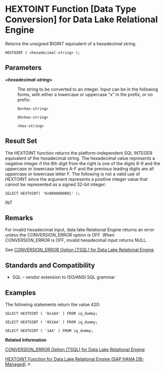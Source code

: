 <!-- loioa555d0f984f210158262871887ce5bc9 -->

# HEXTOINT Function \[Data Type Conversion\] for Data Lake Relational Engine

Returns the unsigned BIGINT equivalent of a hexadecimal string.



```
HEXTOINT ( <hexadecimal-string> );
```



<a name="loioa555d0f984f210158262871887ce5bc9__HEXTOINT_parm1"/>

## Parameters


<dl>
<dt><b>

*<hexadecimal-string\>*

</b></dt>
<dd>

The string to be converted to an integer. Input can be in the following forms, with either a lowercase or uppercase “x” in the prefix, or no prefix:

```
0x<hex-string>
```

```
0X<hex-string>
```

```
<hex-string>
```



</dd>
</dl>



<a name="loioa555d0f984f210158262871887ce5bc9__HEXTOINT_returns1"/>

## Result Set

The HEXTOINT function returns the platform-independent SQL INTEGER equivalent of the hexadecimal string. The hexadecimal value represents a negative integer if the 8th digit from the right is one of the digits 8-9 and the uppercase or lowercase letters A-F and the previous leading digits are all uppercase or lowercase letter F. The following is not a valid use of HEXTOINT since the argument represents a positive integer value that cannot be represented as a signed 32-bit integer:

```
SELECT HEXTOINT( '0x0080000001' );
```

INT



<a name="loioa555d0f984f210158262871887ce5bc9__HEXTOINT_remarks1"/>

## Remarks

For invalid hexadecimal input, data lake Relational Engine returns an error unless the CONVERSION\_ERROR option is OFF. When CONVERSION\_ERROR is OFF, invalid hexadecimal input returns NULL.

See [CONVERSION\_ERROR Option \[TSQL\] for Data Lake Relational Engine](../090-database-options/conversion-error-option-tsql-for-data-lake-relational-engine-a63018a.md).



<a name="loioa555d0f984f210158262871887ce5bc9__HEXTOINT_standards1"/>

## Standards and Compatibility

-   SQL – vendor extension to ISO/ANSI SQL grammar



<a name="loioa555d0f984f210158262871887ce5bc9__HEXTOINT_example1"/>

## Examples

The following statements return the value 420:

```
SELECT HEXTOINT ( '0x1A4' ) FROM iq_dummy;
```

```
SELECT HEXTOINT ( '0X1A4' ) FROM iq_dummy;
```

```
SELECT HEXTOINT ( '1A4' ) FROM iq_dummy;
```

**Related Information**  


[CONVERSION\_ERROR Option \[TSQL\] for Data Lake Relational Engine](../090-database-options/conversion-error-option-tsql-for-data-lake-relational-engine-a63018a.md "Controls reporting of data type conversion failures on fetching information from the database.")

[HEXTOINT Function for Data Lake Relational Engine (SAP HANA DB-Managed)](https://help.sap.com/viewer/a898e08b84f21015969fa437e89860c8/2024_3_QRC/en-US/79e066782ff645e8b6014d4f4d1e0d9e.html "Returns the unsigned BIGINT equivalent of a hexadecimal string.") :arrow_upper_right:

